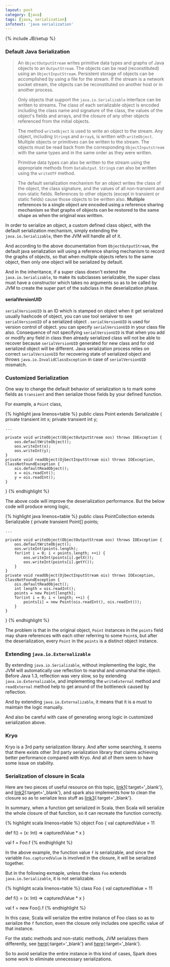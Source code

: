 ```yaml
---
layout: post
category: [java]
tags: [java, serialization]
infotext: 'java serialization'
---
```

{% include JB/setup %}

### Default Java Serialization

> An `ObjectOutputStream` writes primitive data types and graphs of Java objects to an `OutputStream`. 
The objects can be read (reconstituted) using an `ObjectInputStream`. Persistent storage of objects 
can be accomplished by using a file for the stream. If the stream is a network socket stream, the 
objects can be reconstituted on another host or in another process.

> Only objects that support the `java.io.Serializable` interface can be written to streams. The class 
of each serializable object is encoded including the class name and signature of the class, the 
values of the object's fields and arrays, and the closure of any other objects referenced from the 
initial objects.
  
> The method `writeObject` is used to write an object to the stream. Any object, including `String`s and 
`Array`s, is written with `writeObject`. Multiple objects or primitives can be written to the stream. 
The objects must be read back from the corresponding `ObjectInputstream` with the same types and in 
the same order as they were written.
  
> Primitive data types can also be written to the stream using the appropriate methods from 
`DataOutput`. `String`s can also be written using the `writeUTF` method.

> The default serialization mechanism for an object writes the class of the object, the class 
signature, and the values of all non-transient and non-static fields. References to other objects 
(except in transient or static fields) cause those objects to be written also. **Multiple references 
to a single object are encoded using a reference sharing mechanism so that graphs of objects can be 
restored to the same shape as when the original was written.**

In order to serialize an object, a custom defined class object, with the default serialization mechanism, 
simply extending the `java.io.Serializable`, then the JVM will handle all of it.

And according to the above documentation from `ObjectOutputStream`, the default java serialization will 
using a reference sharing mechanism to record the graphs of objects, so that when multiple objects 
refers to the same object, then only one object will be serialized by default.

And in the inheritance, if a super class doesn't extend the `java.io.Serializable`, to make its subclasses 
serializable, the super class must have a constructor which takes no arguments so as to be called by 
JVM to create the super part of the subclass in the deserialization phase.

#### serialVersionUID

`serialVersionUID` is an ID which is stamped on object when it get serialized usually hashcode of 
object, you can use tool serialver to see `serialVersionUID` of a serialized object . `serialVersionUID` 
is used for version control of object. you can specify `serialVersionUID` in your class file also. 
Consequence of not specifying `serialVersionUID` is that when you add or modify any field in class 
then already serialized class will not be able to recover because `serialVersionUID` generated for new 
class and for old serialized object will be different. Java serialization process relies on correct 
`serialVersionUID` for recovering state of serialized object and throws `java.io.InvalidClassException` 
in case of `serialVersionUID` mismatch.

### Customized Serialization

One way to change the default behavior of serialization is to mark some fields as `transient` and then 
serialize those fields by your defined function.

For example, a `Point` class,

{% highlight java linenos=table %}
public class Point extends Serializable {
    private transient int x;
    private transient int y;
    
    ...
    
    private void writeObject(ObjectOutputStream oos) throws IOException {
        oos.defaultWriteObject();
        oos.writeInt(x);
        oos.writeInt(y);
    }
    private void readObject(OjbectInputStream ois) throws IOException, ClassNotFoundException {
        ois.defaultReadObject();
        x = ois.readInt();
        y = ois.readInt();
    }
}
{% endhighlight %}

The above code will improve the deserialization performance. But the below code will produce wrong logic,

{% highlight java linenos=table %}
public class PointCollection extends Serializable {
    private transient Point[] points;
    
    ...
    
    private void writeObject(ObjectOutputStream oos) throws IOException {
        oos.defaultWriteObject();
        oos.writeInt(points.length);
        for(int i = 0; i < points.length; ++i) {
            oos.writeInt(points[i].getX());
            oos.writeInt(points[i].getY());
        }
    }
    private void readObject(OjbectInputStream ois) throws IOException, ClassNotFoundException {
        ois.defaultReadObject();
        int length = ois.readInt();
        points = new Point[length];
        for(int i = 0; i < length; ++i) {
            points[i] = new Point(ois.readInt(), ois.readInt());
        }
    }
}
{% endhighlight %}

The problem is that in the original object, `Point` instances in the `points` field may share references 
with each other referring to some `Point`s, but after the deserialization, every `Point` in the `points` 
is a distinct object instance.

### Extending `java.io.Externalizable`

By extending `java.io.Serializable`, without implementing the logic, the JVM will automatically use 
reflection to marshal and unmarshal the object. Before Java 1.3, reflection was very slow, so by 
extending `java.io.Externalizable`, and implementing the `writeExternal` method and `readExternal` 
method help to get around of the bottleneck caused by reflection.

And by extending `java.io.Externalizable`, it means that it is a must to maintain the logic manually.

And also be careful with case of generating wrong logic in customized serialization above.

### Kryo

Kryo is a 3rd party serialization library. And after some searching, it seems that there exists other 
3rd party serialization library that claims achieving better performance compared with Kryo. And all 
of them seem to have some issue on stability.

### Serialization of closure in Scala

Here are two pieces of useful resource on this topic, [link1](http://stackoverflow.com/questions/32892995/spark-tasknotserializable-when-using-anonymous-function){:target='_blank'}, 
and [link2](http://erikerlandson.github.io/blog/2015/03/31/hygienic-closures-for-scala-function-serialization/){:target='_blank'}, and 
spark also implements how to clean the closure so as to serialize less stuff as [link3](https://github.com/apache/spark/blob/c1bc4f439f54625c01a585691e5293cd9961eb0c/core/src/main/scala/org/apache/spark/util/ClosureCleaner.scala#L148){:target='_blank'}.

In summary, when a function get serialized in Scala, then Scala will serialize the whole closure of 
that function, so it can recreate the function correctly.

{% highlight scala linenos=table %}
object Foo {
  val capturedValue = 11

  def f() = (x: Int) => capturedValue * x
}

val f = Foo.f
{% endhighlight %}

In the above example, the function value `f` is serializable, and since the variable `Foo.capturedValue` is 
involved in the closure, it will be serialized together.

But in the following exmaple, unless the class `Foo` extends `java.io.Serializable`, it is not serializable.

{% highlight scala linenos=table %}
class Foo {
  val capturedValue = 11

  def f() = (x: Int) => capturedValue * x
}

val f = new Foo().f
{% endhighlight %}

In this case, Scala will serialize the entire instance of Foo class so as to serialize the `f` function, 
even the closure only includes one specific value of that instance.

For the static methods and non-static methods, JVM serializes them differently, see [here](https://github.com/scala/scala/pull/5157){:target='_blank'} and [here](http://cr.openjdk.java.net/~briangoetz/eg-attachments/lambda-serialization.html){:target='_blank'}.

So to avoid serialize the entire instance in this kind of cases, Spark does some work to eliminate 
unnecessary serializations.